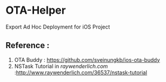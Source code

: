 # OTA-Helper
Export Ad Hoc Deployment for iOS Project

Reference : 
---

 1. OTA Buddy : https://github.com/sveinungkb/ios-ota-buddy
 2. NSTask Tutorial in *raywenderlich.com* :http://www.raywenderlich.com/36537/nstask-tutorial
